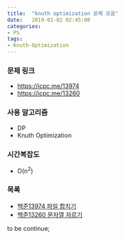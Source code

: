 ```yaml
---
title:  "knuth optimization 문제 모음"
date:   2019-01-02 02:45:00
categories:
- PS
tags:
- Knuth-Optimization
---
```


### 문제 링크
* https://icpc.me/13974
* https://icpc.me/13260

### 사용 알고리즘
* DP
* Knuth Optimization

### 시간복잡도
* O(n<sup>2</sup>)

### 목록
* <a href = "https://justicehui.github.io/icpc/2019/01/02/BOJ13974/">백준13974 파일 합치기</a>
* <a href = "https://justicehui.github.io/ps/2019/01/02/BOJ13260/">백준13260 문자열 자르기</a>

to be continue;
